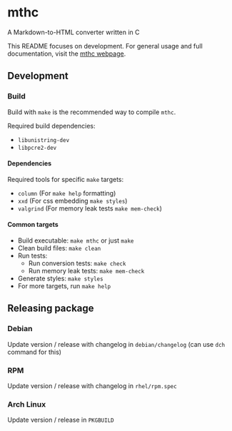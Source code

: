 # mthc

A Markdown-to-HTML converter written in C

This README focuses on development. For general usage and full documentation, visit the [mthc webpage](https://mthc.lmhaw.dev).

## Development

### Build
Build with `make` is the recommended way to compile `mthc`.

Required build dependencies:
- `libunistring-dev`
- `libpcre2-dev`

#### Dependencies
Required tools for specific `make` targets: 
- `column` (For `make help` formatting)
- `xxd` (For css embedding `make styles`)
- `valgrind` (For memory leak tests `make mem-check`)

#### Common targets
- Build executable: `make mthc` or just `make`
- Clean build files: `make clean`
- Run tests:
  - Run conversion tests: `make check`
  - Run memory leak tests: `make mem-check`
- Generate styles: `make styles`
- For more targets, run `make help`

## Releasing package

### Debian
Update version / release with changelog in `debian/changelog` (can use `dch` command for this)

### RPM
Update version / release with changelog in `rhel/rpm.spec`

### Arch Linux
Update version / release in `PKGBUILD`


